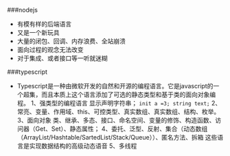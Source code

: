 ###nodejs
- 有模有样的后端语言
- 又是一个新玩具
- 大量的闭包、回调、内存浪费、全站崩溃
- 面向过程的观念无法改变
- 对于集成、或者接口等一听就迷糊

###typescript
- Typescript是一种由微软开发的自然和开源的编程语言。它是javascript的一个超集，而且本质上这个语言添加了可选的静态类型和基于类的面向对象编程。
1、强类型的编程语言 显示声明字符串；
`init a =3;
string text;`
2、常亮、变量、作用域、this、可控类型、真实数组、真实数组、结构、枚举。
3、面向对象 类、继承、多态、接口、命名空间、变量的修饰、构造函数、访问器（Get、Set）、静态属性；
4、委托、泛型、反射、集合（动态数组（ArrayList/Hashtable/SartedList/Stack/Queue））、匿名方法、拆箱
这些语言是实现数据结构的高级动态语音
5、多线程
